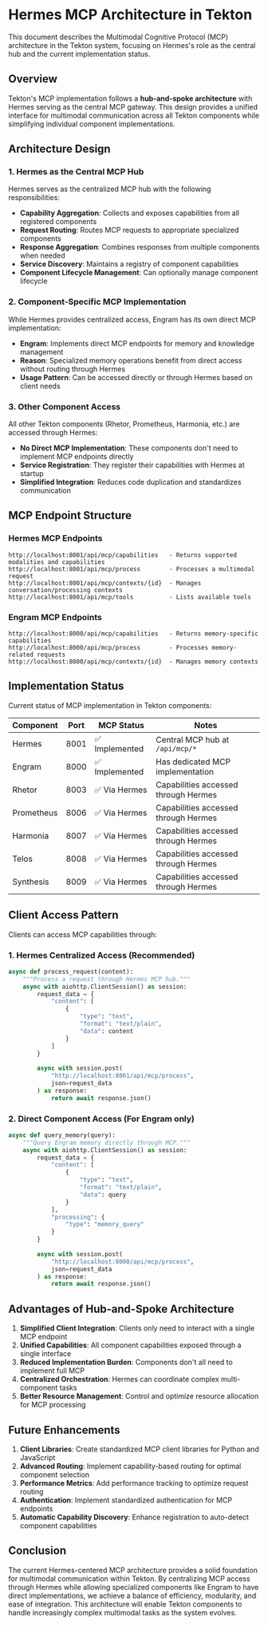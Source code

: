 # Hermes MCP Architecture in Tekton

This document describes the Multimodal Cognitive Protocol (MCP) architecture in the Tekton system, focusing on Hermes's role as the central hub and the current implementation status.

## Overview

Tekton's MCP implementation follows a **hub-and-spoke architecture** with Hermes serving as the central MCP gateway. This design provides a unified interface for multimodal communication across all Tekton components while simplifying individual component implementations.

## Architecture Design

### 1. Hermes as the Central MCP Hub

Hermes serves as the centralized MCP hub with the following responsibilities:

- **Capability Aggregation**: Collects and exposes capabilities from all registered components
- **Request Routing**: Routes MCP requests to appropriate specialized components
- **Response Aggregation**: Combines responses from multiple components when needed
- **Service Discovery**: Maintains a registry of component capabilities
- **Component Lifecycle Management**: Can optionally manage component lifecycle

### 2. Component-Specific MCP Implementation

While Hermes provides centralized access, Engram has its own direct MCP implementation:

- **Engram**: Implements direct MCP endpoints for memory and knowledge management
- **Reason**: Specialized memory operations benefit from direct access without routing through Hermes
- **Usage Pattern**: Can be accessed directly or through Hermes based on client needs

### 3. Other Component Access

All other Tekton components (Rhetor, Prometheus, Harmonia, etc.) are accessed through Hermes:

- **No Direct MCP Implementation**: These components don't need to implement MCP endpoints directly
- **Service Registration**: They register their capabilities with Hermes at startup
- **Simplified Integration**: Reduces code duplication and standardizes communication

## MCP Endpoint Structure

### Hermes MCP Endpoints

```
http://localhost:8001/api/mcp/capabilities   - Returns supported modalities and capabilities
http://localhost:8001/api/mcp/process        - Processes a multimodal request
http://localhost:8001/api/mcp/contexts/{id}  - Manages conversation/processing contexts
http://localhost:8001/api/mcp/tools          - Lists available tools
```

### Engram MCP Endpoints

```
http://localhost:8000/api/mcp/capabilities   - Returns memory-specific capabilities
http://localhost:8000/api/mcp/process        - Processes memory-related requests
http://localhost:8000/api/mcp/contexts/{id}  - Manages memory contexts
```

## Implementation Status

Current status of MCP implementation in Tekton components:

| Component | Port | MCP Status | Notes |
|-----------|------|------------|-------|
| Hermes    | 8001 | ✅ Implemented | Central MCP hub at `/api/mcp/*` |
| Engram    | 8000 | ✅ Implemented | Has dedicated MCP implementation |
| Rhetor    | 8003 | ✅ Via Hermes | Capabilities accessed through Hermes |
| Prometheus | 8006 | ✅ Via Hermes | Capabilities accessed through Hermes |
| Harmonia  | 8007 | ✅ Via Hermes | Capabilities accessed through Hermes |
| Telos     | 8008 | ✅ Via Hermes | Capabilities accessed through Hermes |
| Synthesis | 8009 | ✅ Via Hermes | Capabilities accessed through Hermes |

## Client Access Pattern

Clients can access MCP capabilities through:

### 1. Hermes Centralized Access (Recommended)

```python
async def process_request(content):
    """Process a request through Hermes MCP hub."""
    async with aiohttp.ClientSession() as session:
        request_data = {
            "content": [
                {
                    "type": "text",
                    "format": "text/plain",
                    "data": content
                }
            ]
        }
        
        async with session.post(
            "http://localhost:8001/api/mcp/process",
            json=request_data
        ) as response:
            return await response.json()
```

### 2. Direct Component Access (For Engram only)

```python
async def query_memory(query):
    """Query Engram memory directly through MCP."""
    async with aiohttp.ClientSession() as session:
        request_data = {
            "content": [
                {
                    "type": "text",
                    "format": "text/plain",
                    "data": query
                }
            ],
            "processing": {
                "type": "memory_query"
            }
        }
        
        async with session.post(
            "http://localhost:8000/api/mcp/process",
            json=request_data
        ) as response:
            return await response.json()
```

## Advantages of Hub-and-Spoke Architecture

1. **Simplified Client Integration**: Clients only need to interact with a single MCP endpoint
2. **Unified Capabilities**: All component capabilities exposed through a single interface
3. **Reduced Implementation Burden**: Components don't all need to implement full MCP
4. **Centralized Orchestration**: Hermes can coordinate complex multi-component tasks
5. **Better Resource Management**: Control and optimize resource allocation for MCP processing

## Future Enhancements

1. **Client Libraries**: Create standardized MCP client libraries for Python and JavaScript
2. **Advanced Routing**: Implement capability-based routing for optimal component selection
3. **Performance Metrics**: Add performance tracking to optimize request routing
4. **Authentication**: Implement standardized authentication for MCP endpoints
5. **Automatic Capability Discovery**: Enhance registration to auto-detect component capabilities

## Conclusion

The current Hermes-centered MCP architecture provides a solid foundation for multimodal communication within Tekton. By centralizing MCP access through Hermes while allowing specialized components like Engram to have direct implementations, we achieve a balance of efficiency, modularity, and ease of integration. This architecture will enable Tekton components to handle increasingly complex multimodal tasks as the system evolves.
